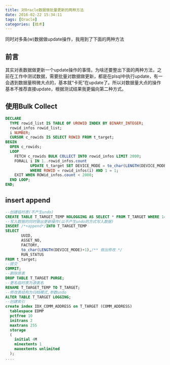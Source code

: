 ```yaml
---
title: 对Oracle数据做批量更新的两种方法
date: 2016-02-22 15:34:11
tags: [Oracle]
categories: [技术]
---
```

同时对多条(w)数据做update操作，我用到了下面的两种方法
<!--more-->

## 前言
其实对表数据做更新一个update操作的事情，为啥还要整出下面的两种方法，之前在工作中测试数据，需要批量对数据做更新，都是在plsql中执行update，有一会遇到数据量稍微大点的，基本就“卡死”在update了。所以对数据量大点的操作基本不推荐直接update，根据测试结果我更偏向第二种方式。

## 使用Bulk Collect
~~~ sql
DECLARE
  TYPE rowid_list IS TABLE OF UROWID INDEX BY BINARY_INTEGER;
  rowid_infos rowid_list;
  i NUMBER;
  CURSOR c_rowids IS SELECT ROWID FROM t_target;
BEGIN
  OPEN c_rowids;
  LOOP
    FETCH c_rowids BULK COLLECT INTO rowid_infos LIMIT 2000;
    FORALL i IN 1..rowid_infos.count
           UPDATE t_target SET DEVICE_MODE = to_char(LENGTH(DEVICE_MODE)+1)
           WHERE ROWID = rowid_infos(i) AND 1 = 1;
    EXIT WHEN ROWid_infos.count < 2000;
  END LOOP;
END;
~~~

## insert append
~~~ sql
--创建临时表(不产生undo)
CREATE TABLE T_TARGET_TEMP NOLOGGING AS SELECT * FROM T_TARGET WHERE 1=0;
--写入数据的同时做出更新操作(以不产生undo的方式写入数据)
INSERT /*+append*/INTO T_TARGET_TEMP 
SELECT 
       UUID,
       ASSET_NO,
       FACTORY,
       to_char(LENGTH(DEVICE_MODE)+1),/** 做出修改 */
       RUN_STATUS
FROM t_target;
--提交
COMMIT;
--删除原表
DROP TABLE T_TARGET PURGE;
--更名临时表为源表名
RENAME T_TARGET_TEMP TO T_TARGET;
--修改表结构为归档模式,参数undo
ALTER TABLE T_TARGET LOGGING;
--创建索引
create index IDX_COMM_ADDRESS on T_TARGET (COMM_ADDRESS)
  tablespace EDMP
  pctfree 10
  initrans 2
  maxtrans 255
  storage
  (
    initial 4M
    minextents 1
    maxextents unlimited
  );
....
~~~